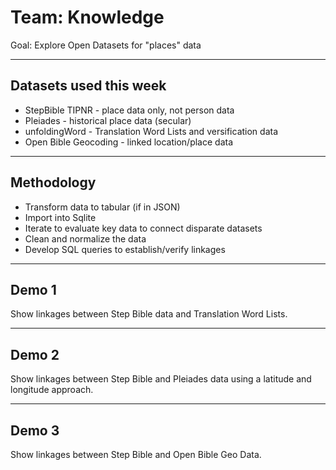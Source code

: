 # Team: Knowledge

Goal: Explore Open Datasets for "places" data

---

## Datasets used this week
- StepBible TIPNR - place data only, not person data
- Pleiades - historical place data (secular)
- unfoldingWord - Translation Word Lists and versification data
- Open Bible Geocoding - linked location/place data


---


## Methodology 

- Transform data to tabular (if in JSON)
- Import into Sqlite 
- Iterate to evaluate key data to connect disparate datasets
- Clean and normalize the data
- Develop SQL queries to establish/verify linkages


---



## Demo 1 

Show linkages between Step Bible data and Translation Word Lists.

---

## Demo 2

Show linkages between  Step Bible and Pleiades data using a latitude and longitude approach.

---

## Demo 3

Show linkages between Step Bible and Open Bible Geo Data.
